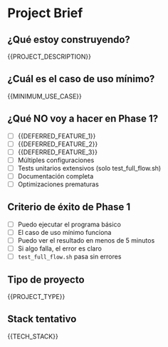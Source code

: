 # Project Brief

## ¿Qué estoy construyendo?
{{PROJECT_DESCRIPTION}}

## ¿Cuál es el caso de uso mínimo?
{{MINIMUM_USE_CASE}}

## ¿Qué NO voy a hacer en Phase 1?
- [ ] {{DEFERRED_FEATURE_1}}
- [ ] {{DEFERRED_FEATURE_2}}
- [ ] {{DEFERRED_FEATURE_3}}
- [ ] Múltiples configuraciones
- [ ] Tests unitarios extensivos (solo test_full_flow.sh)
- [ ] Documentación completa
- [ ] Optimizaciones prematuras

## Criterio de éxito de Phase 1
- [ ] Puedo ejecutar el programa básico
- [ ] El caso de uso mínimo funciona
- [ ] Puedo ver el resultado en menos de 5 minutos
- [ ] Si algo falla, el error es claro
- [ ] `test_full_flow.sh` pasa sin errores

## Tipo de proyecto
{{PROJECT_TYPE}}

## Stack tentativo
{{TECH_STACK}}
